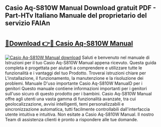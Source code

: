 ## Casio Aq-S810W Manual Download gratuit PDF - Part-HTv Italiano Manuale del proprietario del servizio FAIAn

# <h2><a href="http://dfdnwxc.blite.top/?on=Casio+Aq-S810W+Manual">🔗Download 👉🔴 Casio Aq-S810W Manual</a></h2>

[![Casio Aq-S810W Manual download](https://i.imgur.com/lujVjoI.png)](http://dfdnwxc.blite.top/?on=Casio+Aq-S810W+Manual)
Saluti e benvenuto nel manuale di Istruzioni per il tuo Casio Aq-S810W Manual appena ricevuto. Questa guida completa è progettata per aiutarti a comprendere e utilizzare tutte le funzionalità e i vantaggi del tuo Prodotto. Troverai istruzioni chiare per L'installazione, il funzionamento, la manutenzione e la risoluzione dei problemi. Manuale D'uso importante Casio Aq-S810W ManualD per i genitori Questo manuale contiene informazioni importanti per i genitori sull'uso sicuro di questo prodotto per i bambini. Casio Aq-S810W Manual offre agli utenti una vasta gamma di funzionalità avanzate, tra cui geolocalizzazione, avvisi intelligenti, temi personalizzabili e sincronizzazione automatica, tutti facilmente controllabili dall'interfaccia utente intuitiva e intuitiva. Non esitate a Casio Aq-S810W Manual. Il nostro Team di assistenza clienti è pronto a rispondere alle tue domande.
